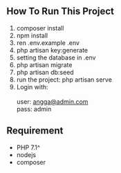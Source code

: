 ## How To Run This Project

1. composer install
2. npm install
3. ren .env.example .env
4. php artisan key:generate
5. setting the database in .env
6. php artisan migrate
7. php artisan db:seed
8. run the project: php artisan serve
9. Login with:  
<br>user: angga@admin.com
<br>pass: admin

## Requirement

- PHP 7.1^
- nodejs
- composer
